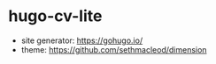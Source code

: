 # hugo-cv-lite
+ site generator: https://gohugo.io/
+ theme: https://github.com/sethmacleod/dimension
